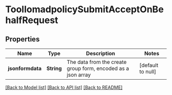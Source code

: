 # ToolIomadpolicySubmitAcceptOnBehalfRequest

## Properties

Name | Type | Description | Notes
------------ | ------------- | ------------- | -------------
**jsonformdata** | **String** | The data from the create group form, encoded as a json array | [default to null]

[[Back to Model list]](../README.md#documentation-for-models) [[Back to API list]](../README.md#documentation-for-api-endpoints) [[Back to README]](../README.md)


